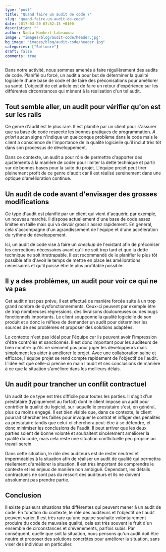 ```yaml
---
type: "post"
title: "Quand faire un audit de code ?"
slug: "quand-faire-un-audit-de-code"
date: 2017-03-20 07:52:15 +0100
description: ""
author: Nadia Humbert-Labeaumaz
image : "images/blog/audit-code/header.jpg"
bg_image: "images/blog/audit-code/header.jpg"
categories: ["Software"]
draft: false
comments: true
---
```


Dans notre activité, nous sommes amenés à faire régulièrement des audits de code. Planifié ou forcé, un audit a pour but de déterminer la qualité logicielle d'une base de code et de faire des préconisations pour améliorer sa santé. L'objectif de cet article est de faire un retour d'expérience sur les différentes circonstances qui mènent à la réalisation d'un tel audit.

<!--more-->

## Tout semble aller, un audit pour vérifier qu'on est sur les rails

Ce genre d'audit est le plus rare. Il est planifié par un client pour s'assurer que sa base de code respecte les bonnes pratiques de programmation. _A priori_ aucun signe n'indique un quelconque problème dans le code mais le client a conscience de l'importance de la qualité logicielle qu'il inclut très tôt dans son processus de développement.

Dans ce contexte, un audit a pour rôle de permettre d'apporter des ajustements à la manière de coder pour limiter la dette technique et partir sur de bonnes bases pour la suite du projet. L'équipe projet peut tirer pleinement profit de ce genre d'audit car il est réalisé sereinement dans une optique d'amélioration continue.

## Un audit de code avant d'envisager des grosses modifications

Ce type d'audit est planifié par un client qui vient d'acquérir, par exemple, un nouveau marché. Il dispose actuellement d'une base de code assez limitée en taille mais qui va devoir grossir assez rapidement. En général, cela s'accompagne d'un agrandissement de l'équipe et d'une accélération du rythme de développement.

Ici, un audit de code vise à faire un _checkup_ de l'existant afin de préconiser les corrections nécessaires avant qu'il ne soit trop tard et que la dette technique ne soit irrattrapable. Il est recommandé de le planifier le plus tôt possible afin d'avoir le temps de mettre en place les améliorations nécessaires et qu'il puisse être le plus profitable possible.

## Il y a des problèmes, un audit pour voir ce qui ne va pas

Cet audit n'est pas prévu, il est effectué de manière forcée suite à un trop grand nombre de dysfonctionnements. Ceux-ci peuvent par exemple être de trop nombreuses régressions, des livraisons douloureuses ou des bugs fonctionnels importants. Le client soupçonne la qualité logicielle de son produit et a donc le réflexe de demander un audit pour déterminer les sources de ses problèmes et proposer des solutions adaptées.

Le contexte n'est pas idéal pour l'équipe car ils peuvent avoir l'impression d'être contrôlés et sanctionnés. Il est donc important pour les auditeurs de bien montrer qu'ils ne viennent pas pour juger les développeurs mais simplement les aider à améliorer le projet. Avec une collaboration saine et efficace, l'équipe projet se rend compte rapidement de l'objectif de l'audit. L'idée est que celle-ci prenne en main l'audit et ses conclusions de manière à ce que la situation s'améliore dans les meilleurs délais.

## Un audit pour trancher un conflit contractuel

Un audit de ce type est très difficile pour toutes les parties. Il s'agit d'un prestataire (typiquement au forfait) dont le client impose un audit pour contrôler la qualité du logiciel, sur laquelle le prestataire s'est, en général, plus ou moins engagé. Il est bien visible que, dans ce contexte, le client pourrait chercher les failles pour invoquer le contrat et infliger des pénalités au prestataire tandis que celui-ci cherchera peut-être à se défendre, et donc minimiser les conclusions de l'audit. Il peut arriver que les deux parties soient de bonne volonté et souhaitent sincèrement améliorer la qualité du code, mais cela reste une situation conflictuelle peu propice au travail serein.

Dans cette situation, le rôle des auditeurs est de rester neutres et imperméables à la situation afin de réaliser un audit de qualité qui permettra réellement d'améliorer la situation. Il est très important de comprendre le contexte et les enjeux de manière non ambiguë. Cependant, les détails contractuels ne sont pas du ressort des auditeurs et ils ne doivent absolument pas prendre partie.

## Conclusion

Il existe plusieurs situations très différentes qui peuvent mener à un audit de code. En fonction du contexte, le rôle des auditeurs et l'objectif de l'audit peuvent varier. Il est très rare qu'une équipe souhaite volontairement produire du code de mauvaise qualité, cela est très souvent le fruit d'un ensemble de circonstances et d'événements, parfois subis. Par conséquent, quelle que soit la situation, nous pensons qu'un audit doit être neutre et proposer des solutions concrètes pour améliorer la situation, sans viser des individus en particulier.
